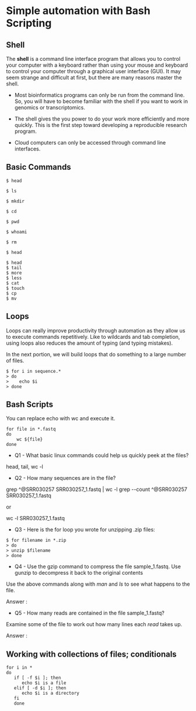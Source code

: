 # Simple automation with Bash Scripting
## Shell

The **shell** is a command line interface program that allows you to control your computer with a keyboard rather than using your mouse and keyboard to control your computer through a graphical user interface (GUI). It may seem strange and difficult at first, but there are  many reasons master the shell.

* Most bioinformatics programs can only be run from the command line. So, you will have to become familiar with the shell if you want to work in genomics or transcriptomics.
* The shell gives the you power to do your work more efficiently and more quickly. This is the first step toward developing a reproducible research program.

* Cloud computers can only be accessed through command line interfaces.

## Basic Commands
~~~ {.bash}
$ head
~~~

~~~ {.bash}
$ ls
~~~

~~~ {.bash}
$ mkdir
~~~

~~~ {.bash}
$ cd
~~~

~~~ {.bash}
$ pwd
~~~

~~~ {.bash}
$ whoami
~~~

~~~ {.bash}
$ rm
~~~


~~~ {.bash}
$ head
~~~

~~~ {.bash}
$ head
$ tail
$ more
$ less
$ cat
$ touch
$ cp
$ mv
~~~
## Loops
Loops can really improve productivity through automation as they allow us to execute commands repetitively. Like to wildcards and tab completion, using loops also reduces the amount of typing (and typing mistakes).

In the next portion, we will build loops that do something to a large number of files.

~~~ {.bash}
$ for i in sequence.*
> do
>    echo $i
> done
~~~



## Bash Scripts

You can replace echo with wc and execute it.

~~~ {.bash}
for file in *.fastq
do
	wc ${file}
done
~~~


* Q1 - What basic linux commands could help us quickly peek at the files?

head, tail, wc -l

* Q2 - How many sequences are in the file?

grep ^@SRR030257 SRR030257_1.fastq | wc -l
grep --count ^@SRR030257 SRR030257_1.fastq

or 

wc -l SRR030257_1.fastq

* Q3 - Here is the for loop you wrote for unzipping .zip files:

~~~ {.bash}
$ for filename in *.zip
> do
> unzip $filename
> done
~~~

* Q4 - Use the gzip command to compress the file sample_1.fastq. Use gunzip to decompress it back to the original contents

Use the above commands along with *man* and *ls* to see what happens to the file.

Answer : 

* Q5 - How many reads are contained in the file sample_1.fastq?

Examine some of the file to work out how many lines each *read* takes up.

Answer : 



## Working with collections of files; conditionals

~~~ {.bash}
for i in *
do
   if [ -f $i ]; then
      echo $i is a file
   elif [ -d $i ]; then
      echo $i is a directory
   fi
   done
~~~




